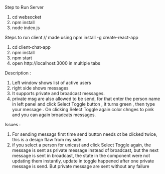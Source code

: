 Step  to Run Server

1. cd websocket
2. npm install
3. node index.js


Steps to run client // made using npm install -g create-react-app

1. cd client-chat-app
2. npm install
3. npm start
4. open http://localhost:3000 in multiple tabs


Description :

1. Left window shows list of active users
2. right side shows messages
3. It supports private and broadcast messages.
4. private msg are also allowed to be send, for that enter the person name in left panel and click Select Toggle button , it turns green , then type your message . On clicking Select Toggle again color chnges to pink and you can again broadcats messages.

Issues : 
1. For sending messags first time send button needs ot be clicked twice, this is a design flaw from my side.
2. if you select a person for unicast and click Select Toggle again, the message is sent as private message instead of broadcast, but the next message is sent in broadcast, the state in the component were not updating them instantly, update in toggle happened after one private message is send. But private message are sent without any failure 